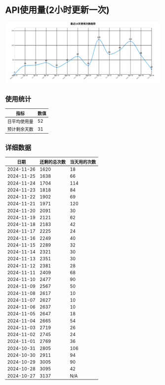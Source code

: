 # API使用量(2小时更新一次)



 ![走势图](./chart.svg)

## 使用统计

| 指标 | 数值 |
|------|------|
| 日平均使用量 | 52 |
| 预计剩余天数 | 31 |

## 详细数据

| 日期 | 还剩的总次数 | 当天用的次数 |
|------|------------|-------------|
| 2024-11-26 | 1620 | 18 |
| 2024-11-25 | 1638 | 66 |
| 2024-11-24 | 1704 | 114 |
| 2024-11-23 | 1818 | 84 |
| 2024-11-22 | 1902 | 69 |
| 2024-11-21 | 1971 | 120 |
| 2024-11-20 | 2091 | 30 |
| 2024-11-19 | 2121 | 62 |
| 2024-11-18 | 2183 | 42 |
| 2024-11-17 | 2225 | 24 |
| 2024-11-16 | 2249 | 40 |
| 2024-11-15 | 2289 | 32 |
| 2024-11-14 | 2321 | 30 |
| 2024-11-13 | 2351 | 30 |
| 2024-11-12 | 2381 | 28 |
| 2024-11-11 | 2409 | 68 |
| 2024-11-10 | 2477 | 90 |
| 2024-11-09 | 2567 | 50 |
| 2024-11-08 | 2617 | 10 |
| 2024-11-07 | 2627 | 10 |
| 2024-11-06 | 2637 | 10 |
| 2024-11-05 | 2647 | 18 |
| 2024-11-04 | 2665 | 54 |
| 2024-11-03 | 2719 | 26 |
| 2024-11-02 | 2745 | 24 |
| 2024-11-01 | 2769 | 36 |
| 2024-10-31 | 2805 | 106 |
| 2024-10-30 | 2911 | 94 |
| 2024-10-29 | 3005 | 90 |
| 2024-10-28 | 3095 | 42 |
| 2024-10-27 | 3137 | N/A |
